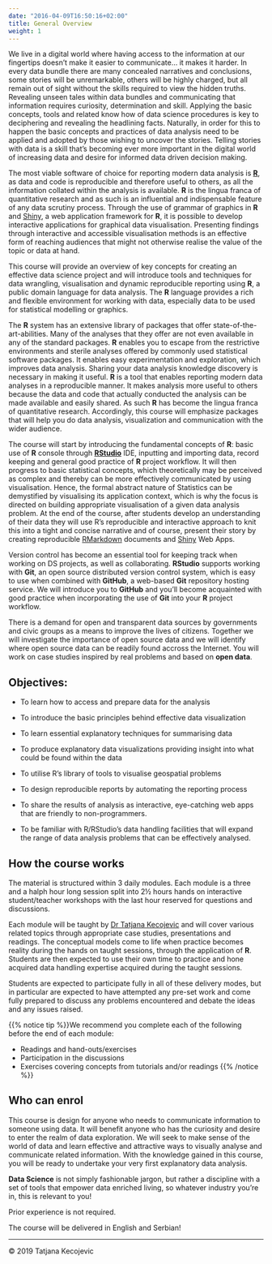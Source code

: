 ```yaml
---
date: "2016-04-09T16:50:16+02:00"
title: General Overview
weight: 1
---
```


We live in a digital world where having access to the information at our fingertips doesn’t make it easier to communicate… it makes it harder. In every data bundle there are many concealed narratives and conclusions, some stories will be unremarkable, others will be highly charged, but all remain out of sight without the skills required to view the hidden truths. Revealing unseen tales within data bundles and communicating that information requires curiosity, determination and skill. Applying the basic concepts, tools and related know how of data science procedures is key to deciphering and revealing the headlining facts. Naturally, in order for this to happen the basic concepts and practices of data analysis need to be applied and adopted by those wishing to uncover the stories. Telling stories with data is a skill that’s becoming ever more important in the digital world of increasing data and desire for informed data driven decision making.

The most viable software of choice for reporting modern data analysis is [**R**](https://www.r-project.org), as data and code is reproducible and therefore useful to others, as all the information collated within the analysis is available. **R** is the lingua franca of quantitative research and as such is an influential and indispensable feature of any data scrutiny process. Through the use of grammar of graphics in **R** and [Shiny](https://shiny.rstudio.com), a web application framework for **R**, it is possible to develop interactive applications for graphical data visualisation. Presenting findings through interactive and accessible visualisation methods is an effective form of reaching audiences that might not otherwise realise the value of the topic or data at hand.


This course will provide an overview of key concepts for creating an effective data science project and will introduce tools and techniques for data wrangling, visualisation and dynamic reproducible reporting using **R**, a public domain language for data analysis. The **R** language provides a rich and flexible environment for working with data, especially data to be used for statistical modelling or graphics. 

The **R** system has an extensive library of packages that offer state-of-the-art-abilities. Many of the analyses that they offer are not even available in any of the standard packages. **R** enables you to escape from the restrictive environments and sterile analyses offered by commonly used statistical software packages. It enables easy experimentation and exploration, which improves data analysis. Sharing your data analysis knowledge discovery is necessary in making it useful. **R** is a tool that enables reporting modern data analyses in a reproducible manner. It makes analysis more useful to others because the data and code that actually conducted the analysis can be made available and easily shared. As such **R** has become the lingua franca of quantitative research. Accordingly, this course will emphasize packages that will help you do data analysis, visualization and communication with the wider audience.

The course will start by introducing the fundamental concepts of **R**: basic use of **R** console through [**RStudio**](https://www.rstudio.com) IDE, inputting and importing data, record keeping and general good practice of **R** project workflow. It will then progress to basic statistical concepts, which theoretically may be perceived as complex and thereby can be more effectively communicated by using visualisation. Hence, the formal abstract nature of Statistics can be demystified by visualising its application context, which is why the focus is directed on building appropriate visualisation of a given data analysis problem. At the end of the course, after students develop an understanding of their data they will use R’s reproducible and interactive approach to knit this into a tight and concise narrative and of course, present their story by creating reproducible [RMarkdown](https://rmarkdown.rstudio.com/) documents and [Shiny](https://shiny.rstudio.com) Web Apps.

Version control has become an essential tool for keeping track when working on DS projects, as well as collaborating. **RStudio** supports working with **Git**, an open source distributed version control system, which is easy to use when combined with **GitHub**, a web-based **Git** repository hosting service. We will introduce you to **GitHub** and you’ll become acquainted with good practice when incorporating the use of **Git** into your **R** project workflow. 

There is a demand for open and transparent data sources by governments and civic groups as a means to improve the lives of citizens. Together we will investigate the importance of open source data and we will identify where open source data can be readily found accross the Internet. You will work on case studies inspired by real problems and based on **open data**. 

## Objectives:

-	To learn how to access and prepare data for the analysis 

-	To introduce the basic principles behind effective data visualization

-	To learn essential explanatory techniques for summarising data

-	To produce explanatory data visualizations providing insight into what could be found within the data

-	To utilise R’s library of tools to visualise geospatial problems

-	To design reproducible reports by automating the reporting process

-	To share the results of analysis as interactive, eye-catching web apps that are friendly to non-programmers.

- To be familiar with R/RStudio’s data handling facilities that will expand the range of data analysis problems that can be effectively analysed.


## How the course works

The material is structured within 3 daily modules. Each module is a three and a halph hour long session split into 2½ hours hands on interactive student/teacher workshops with the last hour reserved for questions and discussions.

Each module will be taught by [Dr Tatjana Kecojevic](tanjakec.github.io) and will cover various related topics through appropriate case studies, presentations and readings. The conceptual models come to life when practice becomes reality during the hands on taught sessions, through the application of **R**. Students are then expected to use their own time to practice and hone acquired data handling expertise acquired during the taught sessions.

Students are expected to participate fully in all of these delivery modes, but in particular are expected to have attempted any pre-set work and come fully prepared to discuss any problems encountered and debate the ideas and any issues raised. 

{{% notice tip %}}We recommend you complete each of the following before the end of each module:

* Readings and hand-outs/exercises
* Participation in the discussions
* Exercises covering concepts from tutorials and/or readings 
{{% /notice %}}


## Who can enrol

This course is design for anyone who needs to communicate information to someone using data. It will benefit anyone who has the curiosity and desire to enter the realm of data exploration. We will seek to make sense of the world of data and learn effective and attractive ways to visually analyse and communicate related information. With the knowledge gained in this course, you will be ready to undertake your very first explanatory data analysis.

**Data Science** is not simply fashionable jargon, but rather a discipline with a set of tools that empower data enriched living, so whatever industry you’re in, this is relevant to you!

Prior experience is not required.

The course will be delivered in English and Serbian!


-----------------------------
© 2019 Tatjana Kecojevic

